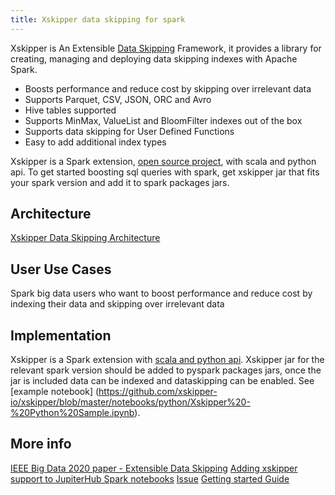 ```yaml
---
title: Xskipper data skipping for spark
---
```


Xskipper is An Extensible [Data Skipping](https://xskipper.io/master/concepts/data-skipping) Framework, it provides a library for creating, managing and deploying data skipping indexes with Apache Spark.

- Boosts performance and reduce cost by skipping over irrelevant data
- Supports Parquet, CSV, JSON, ORC and Avro
- Hive tables supported
- Supports MinMax, ValueList and BloomFilter indexes out of the box
- Supports data skipping for User Defined Functions
- Easy to add additional index types

Xskipper is a Spark extension, [open source project](https://github.com/xskipper-io/xskipper), with scala and python api. To get started boosting sql queries with spark, get xskipper jar that fits your spark version and add it to spark packages jars.

## Architecture
[Xskipper Data Skipping Architecture](https://xskipper.io/master/concepts/extensible/)

## User Use Cases
Spark big data users who want to boost performance and reduce cost by indexing their data and skipping over irrelevant data

## Implementation
Xskipper is a Spark extension with [scala and python api](https://xskipper.io/master/api/indexing/). 
Xskipper jar for the relevant spark version should be added to pyspark packages jars, once the jar is included data can be indexed and dataskipping can be enabled. See [example notebook] (https://github.com/xskipper-io/xskipper/blob/master/notebooks/python/Xskipper%20-%20Python%20Sample.ipynb).

## More info

[IEEE Big Data 2020 paper - Extensible Data Skipping](https://arxiv.org/abs/2009.08150)
[Adding xskipper support to JupiterHub Spark notebooks](https://github.com/opendatahub-io/odh-manifests/pull/451)
[Issue](https://issues.redhat.com/projects/ODH/issues/ODH-447)
[Getting started Guide](https://xskipper.io/master/getting-started/quick-start-guide/)
